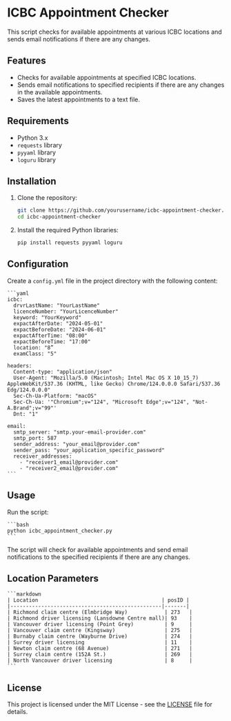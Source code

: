 # ICBC Appointment Checker

This script checks for available appointments at various ICBC locations and sends email notifications if there are any changes.

## Features

- Checks for available appointments at specified ICBC locations.
- Sends email notifications to specified recipients if there are any changes in the available appointments.
- Saves the latest appointments to a text file.

## Requirements

- Python 3.x
- `requests` library
- `pyyaml` library
- `loguru` library

## Installation

1. Clone the repository:

    ```bash
    git clone https://github.com/yourusername/icbc-appointment-checker.git
    cd icbc-appointment-checker
    ```

2. Install the required Python libraries:

    ```bash
    pip install requests pyyaml loguru
    ```

## Configuration

Create a `config.yml` file in the project directory with the following content:

    ```yaml
    icbc:
      drvrLastName: "YourLastName"
      licenceNumber: "YourLicenceNumber"
      keyword: "YourKeyword"
      expactAfterDate: "2024-05-01"
      expactBeforeDate: "2024-06-01"
      expactAfterTime: "08:00"
      expactBeforeTime: "17:00"
      location: "8”
      examClass: "5"

    headers:
      Content-type: "application/json"
      User-Agent: "Mozilla/5.0 (Macintosh; Intel Mac OS X 10_15_7) AppleWebKit/537.36 (KHTML, like Gecko) Chrome/124.0.0.0 Safari/537.36 Edg/124.0.0.0"
      Sec-Ch-Ua-Platform: "macOS"
      Sec-Ch-Ua: '"Chromium";v="124", "Microsoft Edge";v="124", "Not-A.Brand";v="99"'
      Dnt: "1"

    email:
      smtp_server: "smtp.your-email-provider.com"
      smtp_port: 587
      sender_address: "your_email@provider.com"
      sender_pass: "your_application_specific_password"
      receiver_addresses:
        - "receiver1_email@provider.com"
        - "receiver2_email@provider.com"
    ```

## Usage

Run the script:

    ```bash
    python icbc_appointment_checker.py
    ```

The script will check for available appointments and send email notifications to the specified recipients if there are any changes.

## Location Parameters

    ```markdown
    | Location                                        | posID |
    |-------------------------------------------------|-------|
    | Richmond claim centre (Elmbridge Way)            | 273   |
    | Richmond driver licensing (Lansdowne Centre mall)| 93    |
    | Vancouver driver licensing (Point Grey)          | 9     |
    | Vancouver claim centre (Kingsway)                | 275   |
    | Burnaby claim centre (Wayburne Drive)            | 274   |
    | Surrey driver licensing                          | 11    |
    | Newton claim centre (68 Avenue)                  | 271   |
    | Surrey claim centre (152A St.)                   | 269   |
    | North Vancouver driver licensing                 | 8     |
    ```

## License

This project is licensed under the MIT License - see the [LICENSE](LICENSE) file for details.
